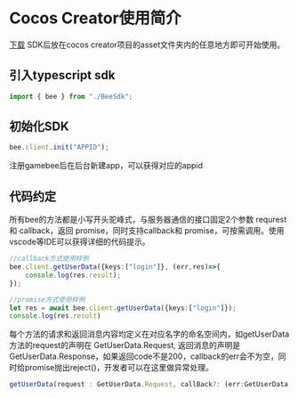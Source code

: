 # Cocos Creator使用简介

[下载](xia-zai-sdk.md) SDK后放在cocos creator项目的asset文件夹内的任意地方即可开始使用。

## 引入typescript sdk

```typescript
import { bee } from "./BeeSdk";
```

## 初始化SDK

```typescript
bee.client.init("APPID");
```

注册gamebee后在后台新建app，可以获得对应的appid

## 代码约定

所有bee的方法都是小写开头驼峰式，与服务器通信的接口固定2个参数 requrest和 callback，返回 promise，同时支持callback和 promise，可按需调用。使用vscode等IDE可以获得详细的代码提示。

```typescript
//callback方式使用样例
bee.client.getUserData({keys:["login"]}, (err,res)=>{
    console.log(res.result);
});
```

```typescript
//promise方式使用样例
let res = await bee.client.getUserData({keys:["login"]});
console.log(res.result)
```

每个方法的请求和返回消息内容均定义在对应名字的命名空间内，如getUserData方法的request的声明在 GetUserData.Request, 返回消息的声明是 GetUserData.Response，如果返回code不是200，callback的err会不为空，同时给promise抛出reject\(\)，开发者可以在这里做异常处理。

```typescript
getUserData(request : GetUserData.Request, callBack?: (err:GetUserData.Response, res:GetUserData.Response)=>{}){}
```

